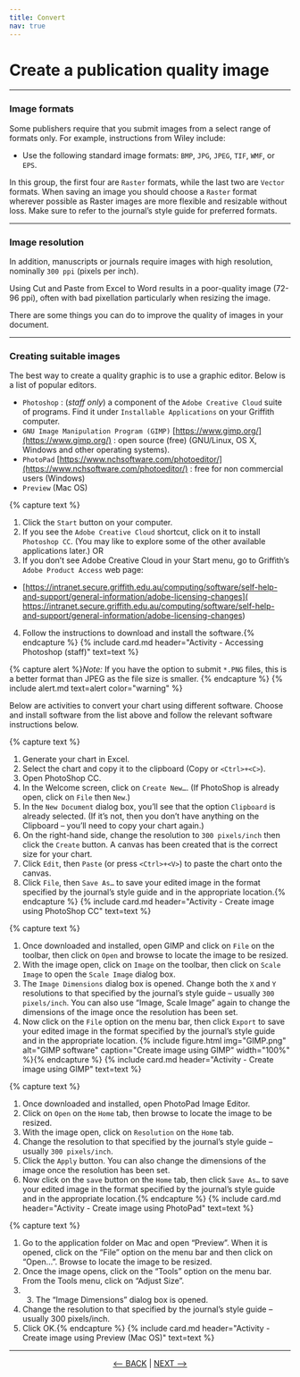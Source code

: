 ```yaml
---
title: Convert
nav: true
---
```


# Create a publication quality image

------

### Image formats

Some publishers require that you submit images from a select range of formats only. For example, instructions from Wiley include:
- Use the following standard image formats: `BMP`, `JPG`, `JPEG`, `TIF`, `WMF`, or `EPS`.

In this group, the first four are `Raster` formats, while the last two are `Vector` formats. When saving an image you should choose a `Raster` format wherever possible as Raster images are more flexible and resizable without loss. Make sure to refer to the journal’s style guide for preferred formats.

-----

### Image resolution

In addition, manuscripts or journals require images with high resolution, nominally `300 ppi` (pixels per inch).

Using Cut and Paste from Excel to Word results in a poor-quality image (72-96 ppi), often with bad pixellation particularly when resizing the image.

There are some things you can do to improve the quality of images in your document.

-----

### Creating suitable images

The best way to create a quality graphic is to use a graphic editor. Below is a list of popular editors.

- `Photoshop` : (*staff only*) a component of the `Adobe Creative Cloud` suite of programs. Find it under `Installable Applications` on your Griffith computer. 
- `GNU Image Manipulation Program (GIMP)` [https://www.gimp.org/](https://www.gimp.org/) : open source (free) (GNU/Linux, OS X, Windows and other operating systems).
- `PhotoPad` [https://www.nchsoftware.com/photoeditor/](https://www.nchsoftware.com/photoeditor/) : free for non commercial users (Windows)
- `Preview` (Mac OS) 

{% capture text %}
1. Click the `Start` button on your computer.
2. If you see the `Adobe Creative Cloud` shortcut, click on it to install `Photoshop CC`. (You may like to explore some of the other available applications later.)
OR
3. If you don’t see Adobe Creative Cloud in your Start menu, go to Griffith’s `Adobe Product Access` web page:
  - [https://intranet.secure.griffith.edu.au/computing/software/self-help-and-support/general-information/adobe-licensing-changes](
https://intranet.secure.griffith.edu.au/computing/software/self-help-and-support/general-information/adobe-licensing-changes)
4. Follow the instructions to download and install the software.{% endcapture %} {% include card.md header="Activity - Accessing Photoshop (staff)" text=text %}

{% capture alert %}*Note:* If you have the option to submit `*.PNG` files, this is a better format than JPEG as the file size is smaller.
{% endcapture %}
{% include alert.md text=alert color="warning" %}

Below are activities to convert your chart using different software.  Choose and install software from the list above and follow the relevant software instructions below.

{% capture text %}
1.	Generate your chart in Excel.
2.	Select the chart and copy it to the clipboard (Copy or `<Ctrl>+<C>`).
3.	Open PhotoShop CC.
4.	In the Welcome screen, click on `Create New…`.  (If PhotoShop is already open, click on `File` then `New`.)
5.	In the `New Document` dialog box, you’ll see that the option `Clipboard` is already selected.  (If it’s not, then you don’t have anything on the Clipboard – you’ll need to copy your chart again.)
6.	On the right-hand side, change the resolution to `300 pixels/inch` then click the `Create` button.  A canvas has been created that is the correct size for your chart.
7.	Click `Edit`, then `Paste` (or press `<Ctrl>+<V>`) to paste the chart onto the canvas.
8.	Click `File`, then `Save As…` to save your edited image in the format specified by the journal’s style guide and in the appropriate location.{% endcapture %} {% include card.md header="Activity - Create image using PhotoShop CC" text=text %}
 
{% capture text %}
1.	Once downloaded and installed, open GIMP and click on `File` on the toolbar, then click on `Open` and browse to locate the image to be resized.
2.	With the image open, click on `Image` on the toolbar, then click on `Scale Image` to open the `Scale Image` dialog box.
3.  The `Image Dimensions` dialog box is opened.  Change both the `X` and `Y` resolutions to that specified by the journal’s style guide – usually `300 pixels/inch`.  You can also use “Image, Scale Image” again to change the dimensions of the image once the resolution has been set.
4.  Now click on the `File` option on the menu bar, then click `Export` to save your edited image in the format specified by the journal’s style guide and in the appropriate location.
{% include figure.html img="GIMP.png" alt="GIMP software" caption="Create image using GIMP" width="100%" %}{% endcapture %} {% include card.md header="Activity - Create image using GIMP" text=text %}

{% capture text %}
1.	Once downloaded and installed, open PhotoPad Image Editor.
2.	Click on `Open` on the `Home` tab, then browse to locate the image to be resized.
3.	With the image open, click on `Resolution` on the `Home` tab.
4.	Change the resolution to that specified by the journal’s style guide – usually `300 pixels/inch`.
5.	Click the `Apply` button.  You can also change the dimensions of the image once the resolution has been set.
6.	Now click on the `save` button on the `Home` tab, then click `Save As…` to save your edited image in the format specified by the journal’s style guide and in the appropriate location.{% endcapture %} {% include card.md header="Activity - Create image using PhotoPad" text=text %}

{% capture text %}
1.	Go to the application folder on Mac and open “Preview”. When it is opened, click on the “File” option on the menu bar and then click on “Open…”.  Browse to locate the image to be resized.
2.	Once the image opens, click on the “Tools” option on the menu bar. From the Tools menu, click on “Adjust Size”.
3.	3.	The “Image Dimensions” dialog box is opened.
4.	Change the resolution to that specified by the journal’s style guide – usually 300 pixels/inch.
5.	Click OK.{% endcapture %} {% include card.md header="Activity - Create image using Preview (Mac OS)" text=text %}

-----

<p align="center">
  <a href="https://griffithunilibrary.github.io/intro-data-wrangle/content/4-lesson.html"><-- BACK</a> |
  <a href="https://griffithunilibrary.github.io/intro-data-wrangle/content/6-lesson.html">NEXT --></a>
</p>


